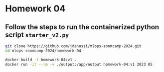 # Homework 04

## Follow the steps to run the containerized python script `starter_v2.py`

```bash
git clone https://github.com/jdanussi/mlops-zoomcamp-2024.git
cd mlops-zoomcamp-2024/homework-04

docker build -t homework-04:v1 .
docker run -it --rm -v ./output:/app/output homework-04:v1 2023 05
```
